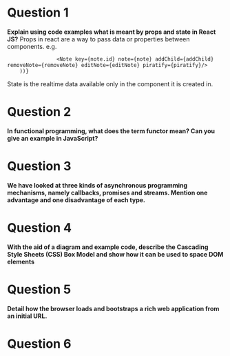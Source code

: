 # Question 1
**Explain using code examples what is meant by props and state in React JS?**
Props in react are a way to pass data or properties between components. 
e.g.
``` {notes.map((note) => (
                <Note key={note.id} note={note} addChild={addChild} removeNote={removeNote} editNote={editNote} piratify={piratify}/>
    ))} 
```

State is the realtime data available only in the component it is created in. 

# Question 2
**In functional programming, what does the term functor mean? Can you give an example in JavaScript?**

# Question 3
**We have looked at three kinds of asynchronous programming mechanisms, namely callbacks, promises and streams. Mention one advantage and one disadvantage of each type.**

# Question 4
**With the aid of a diagram and example code, describe the Cascading Style Sheets (CSS) Box Model and show how it can be used to space DOM elements**

# Question 5
**Detail how the browser loads and bootstraps a rich web application from an initial URL.**

# Question 6